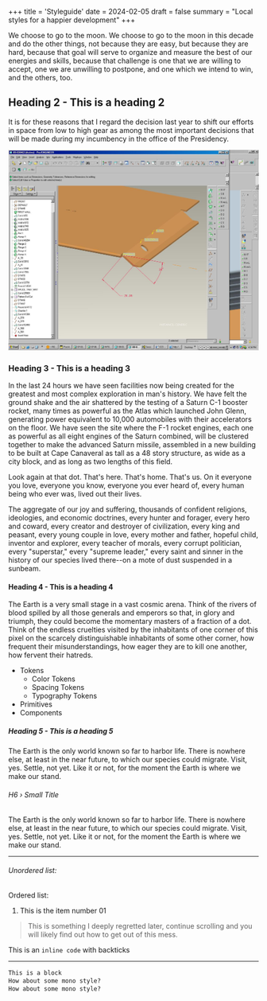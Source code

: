 +++
title = 'Styleguide'
date = 2024-02-05
draft = false
summary = "Local styles for a happier development"
+++

<p class="large">We choose to go to the moon. We choose to go to the moon in this decade and do the other things, not because they are easy, but because they are hard, because that goal will serve to organize and measure the best of our energies and skills, because that challenge is one that we are willing to accept, one we are unwilling to postpone, and one which we intend to win, and the others, too.</p>

## Heading 2 - This is a heading 2
It is for these reasons that I regard the decision last year to shift our efforts in space from low to high gear as among the most important decisions that will be made during my incumbency in the office of the Presidency.

![image alt test](images/img-pro-engineer.jpg)

### Heading 3 - This is a heading 3
In the last 24 hours we have seen facilities now being created for the greatest and most complex exploration in man's history. We have felt the ground shake and the air shattered by the testing of a Saturn C-1 booster rocket, many times as powerful as the Atlas which launched John Glenn, generating power equivalent to 10,000 automobiles with their accelerators on the floor. We have seen the site where the F-1 rocket engines, each one as powerful as all eight engines of the Saturn combined, will be clustered together to make the advanced Saturn missile, assembled in a new building to be built at Cape Canaveral as tall as a 48 story structure, as wide as a city block, and as long as two lengths of this field.

Look again at that dot. That's here. That's home. That's us. On it everyone you love, everyone you know, everyone you ever heard of, every human being who ever was, lived out their lives.

The aggregate of our joy and suffering, thousands of confident religions, ideologies, and economic doctrines, every hunter and forager, every hero and coward, every creator and destroyer of civilization, every king and peasant, every young couple in love, every mother and father, hopeful child, inventor and explorer, every teacher of morals, every corrupt politician, every "superstar," every "supreme leader," every saint and sinner in the history of our species lived there--on a mote of dust suspended in a sunbeam.

#### Heading 4 - This is a heading 4
The Earth is a very small stage in a vast cosmic arena. Think of the rivers of blood spilled by all those generals and emperors so that, in glory and triumph, they could become the momentary masters of a fraction of a dot. Think of the endless cruelties visited by the inhabitants of one corner of this pixel on the scarcely distinguishable inhabitants of some other corner, how frequent their misunderstandings, how eager they are to kill one another, how fervent their hatreds.

- Tokens
    - Color Tokens
    - Spacing Tokens
    - Typography Tokens
- Primitives
- Components

##### Heading 5 - This is a heading 5
<p class="small"> The Earth is the only world known so far to harbor life. There is nowhere else, at least in the near future, to which our species could migrate. Visit, yes. Settle, not yet. Like it or not, for the moment the Earth is where we make our stand.</p>

###### H6 › Small Title
<p class="small"> The Earth is the only world known so far to harbor life. There is nowhere else, at least in the near future, to which our species could migrate. Visit, yes. Settle, not yet. Like it or not, for the moment the Earth is where we make our stand.</p>

---

###### Unordered list:

Ordered list:
1. This is the item number 01

> This is something I deeply regretted later, continue scrolling and you will likely find out how to get out of this mess.

This is an `inline code` with backticks

---

```
This is a block
How about some mono style?
How about some mono style?
```